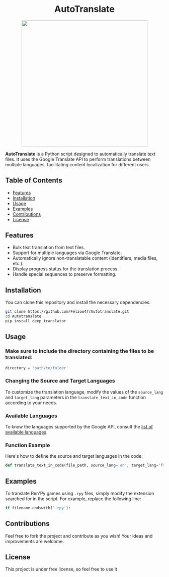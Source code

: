 <h1 align="center" style="margin-top: 0px;">AutoTranslate</h1>

<div align="center">
    <img src="https://github.com/user-attachments/assets/dcb5bd42-ba4c-4153-abc2-b226570b8a43" width="400">
</div>


**AutoTranslate** is a Python script designed to automatically translate text files. It uses the Google Translate API to perform translations between multiple languages, facilitating content localization for different users.

## Table of Contents

- [Features](#features)
- [Installation](#installation)
- [Usage](#usage)
- [Examples](#examples)
- [Contributions](#contributions)
- [License](#license)

## Features

- Bulk text translation from text files.
- Support for multiple languages via Google Translate.
- Automatically ignore non-translatable content (identifiers, media files, etc.).
- Display progress status for the translation process.
- Handle special sequences to preserve formatting.

## Installation

You can clone this repository and install the necessary dependencies:

```bash
git clone https://github.com/Felzow47/Autotranslate.git
cd Autotranslate
pip install deep_translator
```

## Usage

### Make sure to include the directory containing the files to be translated:

```python
directory = 'path/to/folder'
```
### Changing the Source and Target Languages

To customize the translation language, modify the values of the `source_lang` and `target_lang` parameters in the `translate_text_in_code` function according to your needs.

### Available Languages

To know the languages supported by the Google API, consult the [list of available languages](https://cloud.google.com/translate/docs/languages?hl=en).

### Function Example

Here's how to define the source and target languages in the code:

```python
def translate_text_in_code(file_path, source_lang='en', target_lang='fr'):
```

## Examples

To translate Ren'Py games using `.rpy` files, simply modify the extension searched for in the script. For example, replace the following line:

```python
if filename.endswith('.rpy'):
```

## Contributions

Feel free to fork the project and contribute as you wish! Your ideas and improvements are welcome.

## License

This project is under free license, so feel free to use it
